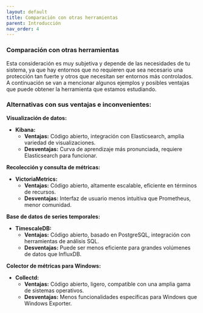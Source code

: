 ```yaml
---
layout: default
title: Comparación con otras herramientas
parent: Introducción
nav_order: 4
---
```


### Comparación con otras herramientas
Esta consideración es muy subjetiva y depende de las necesidades de tu sistema, ya que hay entornos que no requieren que sea necesario una protección tan fuerte y otros que necesitan ser entornos más controlados. A continuación se van a mencionar algunos ejemplos y posibles ventajas que puede obtener la herramienta que estamos estudiando.

### Alternativas con sus ventajas e inconvenientes:

**Visualización de datos:**

- **Kibana:**
    - **Ventajas:** Código abierto, integración con Elasticsearch, amplia variedad de visualizaciones.
    - **Desventajas:** Curva de aprendizaje más pronunciada, requiere Elasticsearch para funcionar.

**Recolección y consulta de métricas:**

- **VictoriaMetrics:**
    - **Ventajas:** Código abierto, altamente escalable, eficiente en términos de recursos.
    - **Desventajas:** Interfaz de usuario menos intuitiva que Prometheus, menor comunidad.

**Base de datos de series temporales:**

- **TimescaleDB:**
    - **Ventajas:** Código abierto, basado en PostgreSQL, integración con herramientas de análisis SQL.
    - **Desventajas:** Puede ser menos eficiente para grandes volúmenes de datos que InfluxDB.

**Colector de métricas para Windows:**

- **Collectd:**
    - **Ventajas:** Código abierto, ligero, compatible con una amplia gama de sistemas operativos.
    - **Desventajas:** Menos funcionalidades específicas para Windows que Windows Exporter.